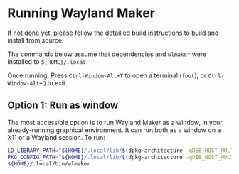 # Running Wayland Maker

If not done yet, please follow the [detailled build instructions](BUILD.md) to
build and install from source.

The commands below assume that dependencies and `wlmaker` were installed to
`${HOME}/.local`

Once running: Press `Ctrl-Window-Alt+T` to open a terminal (`foot`), or
`Ctrl-Window-Alt+Q` to exit.

## Option 1: Run as window

The most accessible option is to run Wayland Maker as a window, in your 
already-running graphical environment. It can run both as a window on a X11
or a Wayland session. To run:

```bash
LD_LIBRARY_PATH="${HOME}/.local/lib/$(dpkg-architecture -qDEB_HOST_MULTIARCH)" \
PKG_CONFIG_PATH="${HOME}/.local/lib/$(dpkg-architecture -qDEB_HOST_MULTIARCH)/pkgconfig/:${HOME}/.local/share/pkgconfig/" \
${HOME}/.local/bin/wlmaker
```
